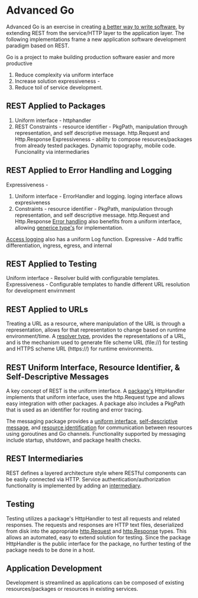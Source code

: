 # Advanced Go

Advanced Go is an exercise in creating [a better way to write software][robpike], by extending REST from the service/HTTP layer to the application layer. The following implementations frame a new application software development paradigm based on REST. 

Go is a project to make building production software easier and more productive

1. Reduce complexity via uniform interface
2. Increase solution expressiveness -  
3. Reduce toil of service development.
 
## REST Applied to Packages
1. Uniform interface - httphandler
2. REST Constraints - resource identifier - PkgPath, manipulation through representation, and self descriptive message. http.Request and Http.Response
Expressiveness - ability to compose resources/packages from already tested packages. Dynamic topography, mobile code.
Funcionality via intermediaries

## REST Applied to Error Handling and Logging
Expressiveness - 
1. Uniform interface - ErrorHandler and logging. loging interface allows expresiveness
2. Constraints - resource identifier - PkgPath, manipulation through representation, and self descriptive message. http.Request and Http.Response
[Error handling][errorhandler] also benefits from a uniform interface, allowing [generice type's][loghandler] for implementation. 

[Access logging][logger] also has a uniform Log function.  Expressive - Add traffic differentiation, ingress, egress, and internal

## REST Applied to Testing
Uniform interface - Resolver build with configurable templates. Expressiveness - Configurable templates to handle different URL resolution for development envirnment

## REST Applied to URLs
Treating a URL as a resource, where manipulation of the URL is through a representation, allows for that representation to change based on runtime environment/time. A [resolver type][resolver], provides the representations of a URL, and is the mechanism used to generate file scheme URL (file://) for testing and HTTPS scheme URL (https://) for runtime environments.


## REST Uniform Interface, Resource Identifier, & Self-Descriptive Messages
A key concept of REST is the uniform interface. A [package's][domainservice] HttpHandler implements that uniform interface, uses the http.Request type and allows easy integration with other packages. A package also includes a PkgPath that is used as an identifier for routing and error tracing.

The messaging package provides a [uniform interface][msgsend], [self-descriptive message][msgcore], and [resource identification][msgcore] for communication between resources using goroutines and Go channels. Functionality supported by messaging include startup, shutdown, and package health checks.



## REST Intermediaries
REST defines a layered architecture style where RESTful components can be easily connected via HTTP. Service authentication/authorization functionality is implemented by adding an [intermediary][intermediary].


## Testing
Testing utilizes a package's HttpHandler to test all requests and related responses. The requests and responses are HTTP text files, deserialized from disk into the appropriate [http.Request][httprequest] and [http.Response][httpresponse] types. This allows an automated, easy to extend solution for testing. Since the package HttpHandler is the public interface for the package, no further testing of the package needs to be done in a host.  

## Application Development
Development is streamlined as applications can be composed of existing resources/packages or resources in existing services. 

[robpike]: <https://thenewstack.io/golang-co-creator-rob-pike-what-go-got-right-and-wrong>
[errorhandler]: <https://pkg.go.dev/github.com/advanced-go/core/runtime#ErrorHandler>
[loghandler]: <https://pkg.go.dev/github.com/advanced-go/core/runtime#Log>
[msgcore]: <https://pkg.go.dev/github.com/advanced-go/core/messaging#Message>
[msgsend]: <https://pkg.go.dev/github.com/advanced-go/core/messaging#SendFunc>
[domainservice]: <https://pkg.go.dev/github.com/advanced-go/example-domain/service>
[logger]: <https://pkg.go.dev/github.com/advanced-go/core/access#Log>
[intermediary]: <https://pkg.go.dev/github.com/advanced-go/core/host#ServeHTTPFunc>
[httprequest]: <https://pkg.go.dev/net/http#Request>
[httpresponse]: <https://pkg.go.dev/net/http#Response>
[resolver]: <https://pkg.go.dev/github.com/advanced-go/core/uri#Resolver>

<!--
### Hi there 👋


**advanced-go/advanced-go** is a ✨ _special_ ✨ repository because its `README.md` (this file) appears on your GitHub profile.

Here are some ideas to get you started:

- 🔭 I’m currently working on ...
- 🌱 I’m currently learning ...
- 👯 I’m looking to collaborate on ...
- 🤔 I’m looking for help with ...
- 💬 Ask me about ...
- 📫 How to reach me: ...
- 😄 Pronouns: ...
- ⚡ Fun fact: ...
-->
